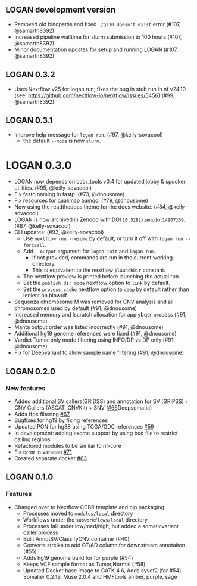 ## LOGAN development version

- Removed old bindpaths and fixed ` /gs10 doesn't exist` error (#107, @samarth8392)
- Increased pipeline walltime for slurm submission to 100 hours (#107, @samarth8392)
- Minor documentation updates for setup and running LOGAN (#107, @samarth8392)

## LOGAN 0.3.2

- Uses Nextflow v25 for logan run; fixes the bug in stub run in nf v24.10 (see: https://github.com/nextflow-io/nextflow/issues/5456) (#99, @samarth8392)

## LOGAN 0.3.1

- Improve help message for `logan run`. (#97, @kelly-sovacool)
  - the default `--mode` is now `slurm`.

# LOGAN 0.3.0

- LOGAN now depends on ccbr_tools v0.4 for updated jobby & spooker utilities. (#95, @kelly-sovacool)
- Fix fastq naming in fastp. (#73, @dnousome)
- Fix resources for qualimap bamqc. (#79, @dnousome)
- Now using the readthedocs theme for the docs website. (#84, @kelly-sovacool)
- LOGAN is now archived in Zenodo with DOI `10.5281/zenodo.14907169`. (#87, @kelly-sovacool)
- CLI updates: (#93, @kelly-sovacool)
  - Use `nextflow run -resume` by default, or turn it off with `logan run --forceall`.
  - Add `--output` argument for `logan init` and `logan run`.
    - If not provided, commands are run in the current working directory.
    - This is equivalent to the nextflow `$launchDir` constant.
  - The nextflow preview is printed before launching the actual run.
  - Set the `publish_dir_mode` nextflow option to `link` by default.
  - Set the `process.cache` nextflow option to `deep` by default rather than lenient on biowulf.
- Sequenza chromosome M was removed for CNV analysis and all chromosomes used by default (#91, @dnousome)
- Increased memory and lscratch allocation for applybqsr process (#91, @dnousome)
- Manta output order was listed incorrectly (#91, @dnousome)
- Additional hg19 genome references were fixed (#91, @dnousome)
- Vardict Tumor only mode filtering using INFO/DP vs DP only (#91, @dnousome)
- Fix for Deepvariant to allow sample name filtering (#91, @dnousome)

## LOGAN 0.2.0

### New features

- Added additional SV callers(GRIDSS) and annotation for SV (GRIPSS) + CNV Callers (ASCAT, CNVKit) + SNV ([#66](https://github.com/CCBR/LOGAN/issues/66)Deepsomatic)
- Adds ffpe filtering [#67](https://github.com/CCBR/LOGAN/issues/67)
- Bugfixes for hg19 by fixing references
- Updated PON for hg38 using TCGA/GDC references [#59](https://github.com/CCBR/LOGAN/issues/59)
- In development: adding exome support by using bed file to restrict calling regions
- Refactored modules to be similar to nf-core
- Fix error in varscan [#71](https://github.com/CCBR/LOGAN/issues/71)
- Created separate docker [#63](https://github.com/CCBR/LOGAN/issues/63)

## LOGAN 0.1.0

### Features

- Changed over to Nextflow CCBR template and pip packaging
  - Processes moved to `modules/local` directory
  - Workflows under the `subworkflows/local` directory
  - Processes fall under low/med/high, but added a somaticvariant caller process
  - Built AnnotSV/ClassifyCNV container (#40)
  - Converts strelka to add GT/AD column for downstream annotaiton (#55)
  - Adds hg19 genome build for for purple (#54)
  - Keeps VCF sample format as Tumor,Normal (#58)
  - Updated Docker base image to GATK 4.6, Adds cyvcf2 (for #54) Somalier 0.2.19, Muse 2.0.4 and HMFtools amber, purple, sage
